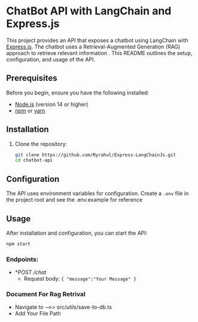 # ChatBot API with LangChain and Express.js

This project provides an API that exposes a chatbot using LangChain with [Express.js](https://expressjs.com/). The chatbot uses a Retrieval-Augmented Generation (RAG) approach to retrieve relevant information . This README outlines the setup, configuration, and usage of the API.


## Prerequisites

Before you begin, ensure you have the following installed:

- [Node.js](https://nodejs.org/) (version 14 or higher)
- [npm](https://www.npmjs.com/get-npm) or [yarn](https://yarnpkg.com/)

## Installation

1. Clone the repository:

   ```bash
   git clone https://github.com/Ryrahul/Express-LangChainJs.git
   cd chatbot-api

## Configuration

The API uses environment variables for configuration. Create a `.env` file in the project root and see the .env.example for reference

## Usage

After installation and configuration, you can start the API:

```bash
npm start
```

### Endpoints:

- **POST /chat*
  - Request body: `{ "message":"Your Message" }`

### Document For Rag Retrival
- Navigate to -->> src/utils/save-to-db.ts
- Add Your File Path

